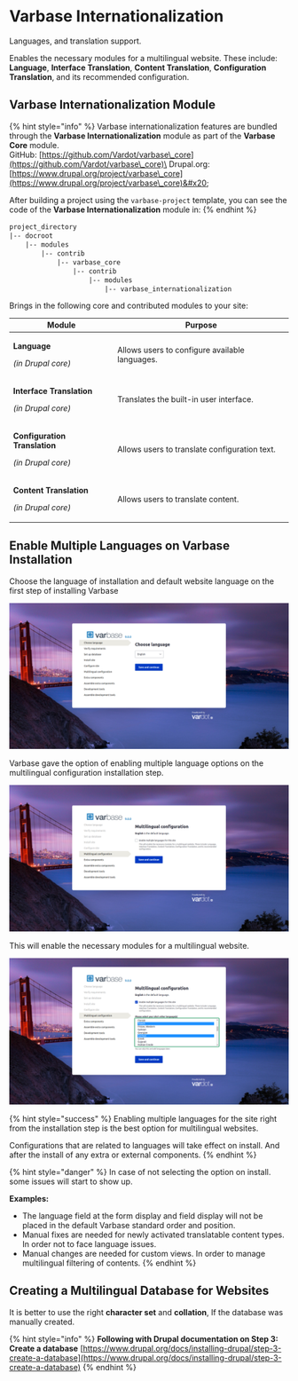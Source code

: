 # Varbase Internationalization

Languages, and translation support.

Enables the necessary modules for a multilingual website. These include: **Language**, **Interface Translation**, **Content Translation**, **Configuration Translation**, and its recommended configuration.

## Varbase Internationalization Module

{% hint style="info" %}
Varbase internationalization features are bundled through the **Varbase Internationalization** module as part of the **Varbase Core** module.\
GitHub: [https://github.com/Vardot/varbase\_core](https://github.com/Vardot/varbase\_core)\
Drupal.org: [https://www.drupal.org/project/varbase\_core](https://www.drupal.org/project/varbase\_core)&#x20;

After building a project using the `varbase-project` template, you can see the code of the **Varbase Internationalization** module in:
{% endhint %}

```
project_directory
|-- docroot
    |-- modules
        |-- contrib
            |-- varbase_core
                |-- contrib
                    |-- modules
                        |-- varbase_internationalization
```

Brings in the following core and contributed modules to your site:

| Module                                                                            | Purpose                                        |
| --------------------------------------------------------------------------------- | ---------------------------------------------- |
| <p><strong>Language</strong></p><p><em>(in Drupal core)</em></p>                  | Allows users to configure available languages. |
| <p><strong>Interface Translation</strong></p><p><em>(in Drupal core)</em></p>     | Translates the built-in user interface.        |
| <p><strong>Configuration Translation</strong></p><p><em>(in Drupal core)</em></p> | Allows users to translate configuration text.  |
| <p><strong>Content Translation</strong></p><p><em>(in Drupal core)</em></p>       | Allows users to translate content.             |

## Enable Multiple Languages on Varbase Installation

Choose the language of installation and default website language on the first step of installing Varbase

![Choose Language of installation and Default Language for the Website](../../../.gitbook/assets/Choose-language-Varbase.png)

Varbase gave the option of enabling multiple language options on the multilingual configuration installation step.

![Multilingual Configuration installation Step](../../../.gitbook/assets/Multilingual-configuration-Varbase.png)

This will enable the necessary modules for a multilingual website.&#x20;

![Enable Multiple Languages for This Site](../../../.gitbook/assets/Multilingual-configuration-Varbase----Enable-multiple-languages-for-this-site.png)

{% hint style="success" %}
Enabling multiple languages for the site right from the installation step is the best option for multilingual websites.

Configurations that are related to languages will take effect on install. And after the install of any extra or external components.
{% endhint %}

{% hint style="danger" %}
In case of not selecting the option on install. some issues will start to show up.

**Examples:** &#x20;

* The language field at the form display and field display will not be placed in the default Varbase standard order and position.
* Manual fixes are needed for newly activated translatable content types. In order not to face language issues.
* Manual changes are needed for custom views. In order to manage multilingual filtering of contents.
{% endhint %}

## Creating a Multilingual Database for Websites

It is better to use the right **character set** and **collation**, If the database was manually created.

{% hint style="info" %}
**Following with Drupal documentation on Step 3: Create a database** [https://www.drupal.org/docs/installing-drupal/step-3-create-a-database](https://www.drupal.org/docs/installing-drupal/step-3-create-a-database)
{% endhint %}

